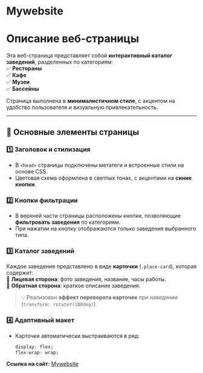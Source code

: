 # Mywebsite

# Описание веб-страницы

Эта веб-страница представляет собой **интерактивный каталог заведений**, разделенных по категориям:  
✅ **Рестораны**  
✅ **Кафе**  
✅ **Музеи**  
✅ **Бассейны**  

Страница выполнена в **минималистичном стиле**, с акцентом на удобство пользователя и визуальную привлекательность.

---

## 🔹 Основные элементы страницы

### 1️⃣ Заголовок и стилизация  
- В `<head>` страницы подключены метатеги и встроенные стили на основе CSS.  
- Цветовая схема оформлена в светлых тонах, с акцентами на **синие кнопки**.

### 2️⃣ Кнопки фильтрации  
- В верхней части страницы расположены кнопки, позволяющие **фильтровать заведения** по категориям.  
- При нажатии на кнопку отображаются только заведения выбранного типа.  

### 3️⃣ Каталог заведений  
Каждое заведение представлено в виде **карточки** (`.place-card`), которая содержит:  
📌 **Лицевая сторона**: фото заведения, название, часы работы.  
📌 **Обратная сторона**: краткое описание заведения.  

> 💡 Реализован **эффект переворота карточек** при наведении (`transform: rotateY(180deg)`).

### 4️⃣ Адаптивный макет  
- Карточки автоматически выстраиваются в ряд:  
  ```css
  display: flex;
  flex-wrap: wrap;
**Ссылка на сайт:** [Mywebsite](https://maks232007.github.io/Mywebsite/)

